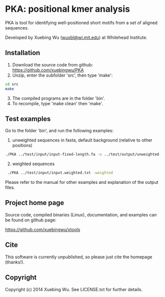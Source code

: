 # PKA: positional kmer analysis

PKA is tool for identifying well-positioned short motifs from a set of aligned sequences. 

Developed by Xuebing Wu (wuxbl@wi.mit.edu) at Whitehead Institute.

## Installation
1. Download the source code from github: https://github.com/xuebingwu/PKA
2. Unzip, enter the subfolder 'src', then type 'make':

```sh
cd src
make
``` 
3. The compiled programs are in the folder 'bin'.
4. To recompile, type 'make clean' then 'make'.

## Test examples

Go to the folder 'bin', and run the following examples:

1. unweighted sequences in fasta, default background (relative to other positions)

```sh
./PKA ../test/input/input-fixed-length.fa -o ../test/output/unweighted-default
```

2. weighted sequences 

```sh
 ./PKA ../test/input/input.weighted.txt -weighted 
```

Please refer to the manual for other examples and explanation of the output files.


## Project home page

Source code, compiled binaries (Linux), documentation, and examples can be found on github page:

https://github.com/xuebingwu/xtools


## Cite

This software is currently unpublished, so please just cite the homepage (thanks!).

## Copyright

Copyright (c) 2014 Xuebing Wu. See LICENSE.txt for further details.
